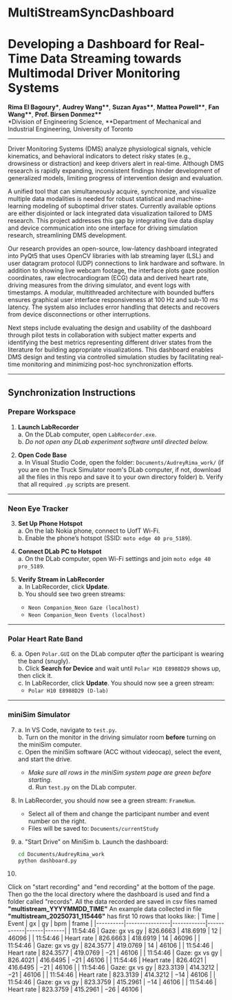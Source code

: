 # MultiStreamSyncDashboard

# Developing a Dashboard for Real-Time Data Streaming towards Multimodal Driver Monitoring Systems

**Rima El Bagoury\***, **Audrey Wang\*\***, **Suzan Ayas\*\***, **Mattea Powell\*\***, **Fan Wang\*\***, **Prof. Birsen Donmez\*\***  
\*Division of Engineering Science, \*\*Department of Mechanical and Industrial Engineering, University of Toronto

---

Driver Monitoring Systems (DMS) analyze physiological signals, vehicle kinematics, and behavioral indicators to detect risky states (e.g., drowsiness or distraction) and keep drivers alert in real-time. Although DMS research is rapidly expanding, inconsistent findings hinder development of generalized models, limiting progress of intervention design and evaluation.

A unified tool that can simultaneously acquire, synchronize, and visualize multiple data modalities is needed for robust statistical and machine-learning modeling of suboptimal driver states. Currently available options are either disjointed or lack integrated data visualization tailored to DMS research. This project addresses this gap by integrating live data display and device communication into one interface for driving simulation research, streamlining DMS development.

Our research provides an open-source, low-latency dashboard integrated into PyQt5 that uses OpenCV libraries with lab streaming layer (LSL) and user datagram protocol (UDP) connections to link hardware and software. In addition to showing live webcam footage, the interface plots gaze position coordinates, raw electrocardiogram (ECG) data and derived heart rate, driving measures from the driving simulator, and event logs with timestamps. A modular, multithreaded architecture with bounded buffers ensures graphical user interface responsiveness at 100 Hz and sub-10 ms latency. The system also includes error handling that detects and recovers from device disconnections or other interruptions.

Next steps include evaluating the design and usability of the dashboard through pilot tests in collaboration with subject matter experts and identifying the best metrics representing different driver states from the literature for building appropriate visualizations. This dashboard enables DMS design and testing via controlled simulation studies by facilitating real-time monitoring and minimizing post-hoc synchronization efforts.

---

## Synchronization Instructions

### Prepare Workspace

1. **Launch LabRecorder**  
   a. On the DLab computer, open `LabRecorder.exe`.  
   b. *Do not open any DLab experiment software until directed below.*

2. **Open Code Base**  
   a. In Visual Studio Code, open the folder: `Documents/AudreyRima_work/`  (if you are on the Truck Simulator room's DLab computer, if not, download all the files in this repo and save it to your own directory folder)
   b. Verify that all required `.py` scripts are present.

---

### Neon Eye Tracker

3. **Set Up Phone Hotspot**  
   a. On the lab Nokia phone, connect to UofT Wi-Fi.  
   b. Enable the phone’s hotspot (SSID: `moto edge 40 pro_5189`).

4. **Connect DLab PC to Hotspot**  
   a. On the DLab computer, open Wi-Fi settings and join `moto edge 40 pro_5189`.

5. **Verify Stream in LabRecorder**  
   a. In LabRecorder, click **Update**.  
   b. You should see two green streams:  
      - `Neon Companion_Neon Gaze (localhost)`  
      - `Neon Companion_Neon Events (localhost)`

---

### Polar Heart Rate Band

6.  
   a. Open `Polar.GUI` on the DLab computer *after* the participant is wearing the band (snugly).  
   b. Click **Search for Device** and wait until `Polar H10 E8988D29` shows up, then click it.  
   c. In LabRecorder, click **Update**. You should now see a green stream:  
      - `Polar H10 E8988D29 (D-lab)`

---

### miniSim Simulator

7.  
   a. In VS Code, navigate to `test.py`.  
   b. Turn on the monitor in the driving simulator room **before** turning on the miniSim computer.  
   c. Open the miniSim software (ACC without videocap), select the event, and start the drive.  
      - *Make sure all rows in the miniSim system page are green before starting.*  
   d. Run `test.py` on the DLab computer.

8.  
   In LabRecorder, you should now see a green stream: `FrameNum`.  
   - Select all of them and change the participant number and event number on the right.  
   - Files will be saved to: `Documents/currentStudy`

9.
   a. "Start Drive" on MiniSim
   b. Launch the dashboard:  
   ```bash
   cd Documents/AudreyRima_work
   python dashboard.py

10.
   Click on "start recording" and "end recording" at the bottom of the page.
   Then go the the local directory where the dashboard is used and find a folder called "records".
   All the data recorded are saved in csv files named **"multistream_YYYYMMDD_TIME"**
   An example data collected in file **"multistream_20250731_115446"** has first 10 rows that looks like:
| Time     | Event          |      gx    |      gy    | bpm  | frame |
|----------|----------------|------------|------------|------|-------|
| 11:54:46 | Gaze: gx vs gy |  826.6663  |  418.6919  |   12 | 46096 |
| 11:54:46 | Heart rate     |  826.6663  |  418.6919  |   14 | 46096 |
| 11:54:46 | Gaze: gx vs gy |  824.3577  |  419.0769  |   14 | 46106 |
| 11:54:46 | Heart rate     |  824.3577  |  419.0769  |  −21 | 46106 |
| 11:54:46 | Gaze: gx vs gy |  826.4021  |  416.6495  |  −21 | 46106 |
| 11:54:46 | Heart rate     |  826.4021  |  416.6495  |  −21 | 46106 |
| 11:54:46 | Gaze: gx vs gy |  823.3139  |  414.3212  |  −21 | 46106 |
| 11:54:46 | Heart rate     |  823.3139  |  414.3212  |  −14 | 46106 |
| 11:54:46 | Gaze: gx vs gy |  823.3759  |  415.2961  |  −14 | 46106 |
| 11:54:46 | Heart rate     |  823.3759  |  415.2961  |  −26 | 46106 |

   
   
